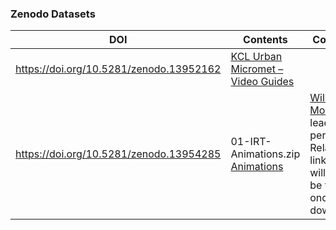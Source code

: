 ### Zenodo Datasets

| DOI | Contents | Comments
|--| ---| --|
| https://doi.org/10.5281/zenodo.13952162 |  [KCL Urban Micromet – Video Guides](https://suegrimmond.github.io/Video) | 
| https://doi.org/10.5281/zenodo.13954285 |  01-IRT-Animations.zip [Animations](https://suegrimmond.github.io/images/Animations/plotDirectories.html) |  [Will Morrison](https://orcid.org/0000-0003-1568-8226) lead person. Relative links in html will need to be fixed once downloaded|